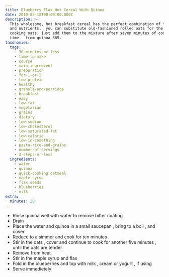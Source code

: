 ```yaml
---
title: Blueberry Flax Hot Cereal With Quinoa
date: 2010-05-18T00:00:00.000Z
description: >-
  This wholesome, hot breakfast cereal has the perfect combination of flavour
  and nutrients.  you can substitute old-fashioned rolled oats for the quick
  cooking oats; just add them to the mixture after seven minutes of cooking
  time.  from quinoa 365.
taxonomies:
  tags:
    - 30-minutes-or-less
    - time-to-make
    - course
    - main-ingredient
    - preparation
    - for-1-or-2
    - low-protein
    - healthy
    - granola-and-porridge
    - breakfast
    - easy
    - low-fat
    - vegetarian
    - grains
    - dietary
    - low-sodium
    - low-cholesterol
    - low-saturated-fat
    - low-calorie
    - low-in-something
    - pasta-rice-and-grains
    - number-of-servings
    - 3-steps-or-less
  ingredients:
    - water
    - quinoa
    - quick-cooking oatmeal
    - maple syrup
    - flax seeds
    - blueberries
    - milk
extra:
  minutes: 20
---
```

 - Rinse quinoa well with water to remove bitter coating
 - Drain
 - Place the water and quinoa in a small saucepan , bring to a boil , and cover
 - Reduce to a simmer and cook for ten minutes
 - Stir in the oats , cover and continue to cook for another five minutes , until the oats are tender
 - Remove from heat
 - Stir in the maple syrup and flax
 - Fold in the blueberries and top with milk , cream or yogurt , if using
 - Serve immedietely
